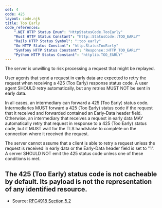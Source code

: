 ```yaml
---
set: 4
code: 425
layout: code.njk
title: Too Early
code_references:
    ".NET HTTP Status Enum": "HttpStatusCode.TooEarly"
    "Rust HTTP Status Constant": "http::StatusCode::TOO_EARLY"
    "Rails HTTP Status Symbol": ":too_early"
    "Go HTTP Status Constant": "http.StatusTooEarly"
    "Symfony HTTP Status Constant": "Response::HTTP_TOO_EARLY"
    "Python HTTP Status Constant": "httplib.TOO_EARLY"
---
```

The server is unwilling to risk processing a request that might be replayed.

User agents that send a request in early data are expected to retry the request when receiving a 425 (Too Early) response status code. A user agent SHOULD retry automatically, but any retries MUST NOT be sent in early data.

In all cases, an intermediary can forward a 425 (Too Early) status code. Intermediaries MUST forward a 425 (Too Early) status code if the request that it received and forwarded contained an Early-Data header field.  Otherwise, an intermediary that receives a request in early data MAY automatically retry that request in response to a 425 (Too Early) status code, but it MUST wait for the TLS handshake to complete on the connection where it received the request.

The server cannot assume that a client is able to retry a request unless the request is received in early data or the Early-Data header field is set to "1".  A server SHOULD NOT emit the 425 status code unless one of these conditions is met.

The 425 (Too Early) status code is not cacheable by default. Its payload is not the representation of any identified resource.
---

* Source: [RFC4918 Section 5.2][1]

[1]: <https://tools.ietf.org/html/rfc4918#section-5.2>
